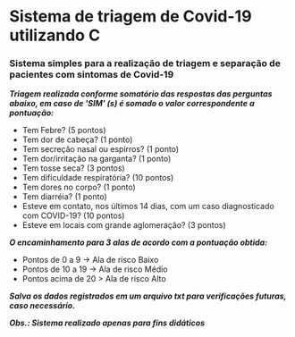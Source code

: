 # Sistema de triagem de Covid-19 utilizando C

<h3>Sistema simples para a realização de triagem e separação de pacientes com sintomas de Covid-19</h3>  

**_Triagem realizada conforme somatório das respostas das perguntas abaixo, em caso de 'SIM' (s) é somado o valor correspondente a pontuação:_**
<ul>
  <li>Tem Febre? (5 pontos)</li>
  <li>Tem dor de cabeça? (1 ponto)</li>
  <li>Tem secreção nasal ou espirros? (1 ponto)</li>
  <li>Tem dor/irritação na garganta? (1 ponto)</li>
  <li>Tem tosse seca? (3 pontos)</li>
  <li>Tem dificuldade respiratória? (10 pontos)</li>
  <li>Tem dores no corpo? (1 ponto)</li>
  <li>Tem diarréia? (1 ponto)</li>
  <li>Esteve em contato, nos últimos 14 dias, com um caso diagnosticado com COVID-19? (10 pontos)</li>
  <li>Esteve em locais com grande aglomeração? (3 pontos)</li>
</ul>  

**_O encaminhamento para 3 alas de acordo com a pontuação obtida:_**
<ul>
  <li>Pontos de 0 a 9 -> Ala de risco Baixo</li>
  <li>Pontos de 10 a 19 -> Ala de risco Médio</li>
  <li>Pontos acima de 20 > Ala de risco Alto</li>
</ul>

**_Salva os dados registrados em um arquivo txt para verificações futuras, caso necessário._**
&nbsp; 

**_Obs.: Sistema realizado apenas para fins didáticos_**

